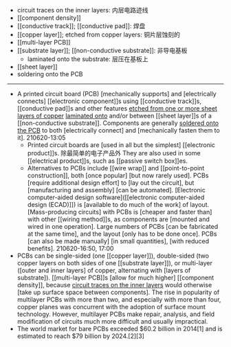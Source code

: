 - circuit traces on the inner layers: 内层电路迹线
- [[component density]]
- [[conductive track]]; [[conductive pad]]: 焊盘
- [[copper layer]]; etched from copper layers: 铜片层蚀刻的
- [[multi-layer PCB]]
- [[substrate layer]]; [[non-conductive substrate]]: 非导电基板
    - laminated onto the substrate: 层压在基板上
- [[sheet layer]]
- soldering onto the PCB
- ---
- A printed circuit board (PCB) [mechanically supports] and [electrically connects] [[electronic component]]s using [[conductive track]]s, [[conductive pad]]s and other features [etched from one or more sheet layers of copper](((CDa9nRNMB))) [laminated onto](((eUFU2vtjx))) and/or between [[sheet layer]]s of a [[non-conductive substrate]]. Components are generally [soldered onto the PCB](((wbdGBdMS_))) to both [electrically connect] and [mechanically fasten them to it].
210620-13:05
    - Printed circuit boards are [used in all but the simplest] [[electronic product]]s. 除最简单的电子产品外 They are also used in some [[electrical product]]s, such as [[passive switch box]]es. 
    - Alternatives to PCBs include [[wire wrap]] and [[point-to-point construction]], both [once popular] [but now rarely used]. PCBs [require additional design effort] to [lay out the circuit], but [manufacturing and assembly] [can be automated]. [Electronic computer-aided design software]([[electronic computer-aided design (ECAD)]]) is [available to do much of the work] of layout. [Mass-producing circuits] with PCBs is [cheaper and faster than] with other [[wiring method]]s, as components are [mounted and wired in one operation]. Large numbers of PCBs [can be fabricated at the same time], and the layout [only has to be done once]. PCBs [can also be made manually] [in small quantities], [with reduced benefits].
210620-16:50, 17:00
- PCBs can be single-sided (one [[copper layer]]), double-sided (two copper layers on both sides of one [[substrate layer]]), or multi-layer ([outer and inner layers] of copper, alternating with [layers of substrate]). [[multi-layer PCB]]s [allow for much higher] [[component density]], because [circuit traces on the inner layers](((0K82fXvLG))) would otherwise [take up surface space between components]. The rise in popularity of multilayer PCBs with more than two, and especially with more than four, copper planes was concurrent with the adoption of surface mount technology. However, multilayer PCBs make repair, analysis, and field modification of circuits much more difficult and usually impractical.
- The world market for bare PCBs exceeded $60.2 billion in 2014[1] and is estimated to reach $79 billion by 2024.[2][3]

